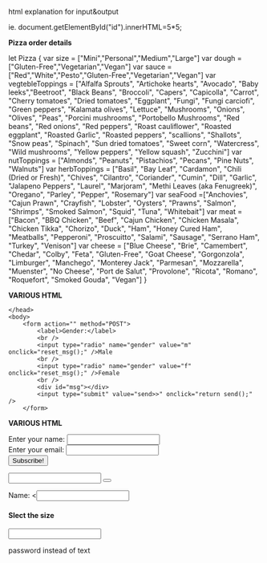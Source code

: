 html explanation for input&output

ie. document.getElementById("id").innerHTML=5*5;



**Pizza order details**

let Pizza {
  var size = ["Mini","Personal","Medium","Large"]
  var dough = ["Gluten-Free","Vegetarian","Vegan"]
  var sauce = ["Red","White","Pesto","Gluten-Free","Vegetarian","Vegan"]
  var vegtebleToppings = ["Alfalfa Sprouts", "Artichoke hearts", "Avocado", "Baby leeks","Beetroot", "Black Beans", "Broccoli", "Capers", "Capicolla", "Carrot", "Cherry tomatoes", "Dried tomatoes", "Eggplant", "Fungi", "Fungi carciofi", "Green peppers", "Kalamata olives", "Lettuce", "Mushrooms", "Onions", "Olives", "Peas", "Porcini mushrooms", "Portobello Mushrooms", "Red beans", "Red onions", "Red peppers", "Roast cauliflower", "Roasted eggplant", "Roasted Garlic", "Roasted peppers", "scallions", "Shallots", "Snow peas", "Spinach", "Sun dried tomatoes", "Sweet corn", "Watercress", "Wild mushrooms", "Yellow peppers", "Yellow squash", "Zucchini"]
  var nutToppings = ["Almonds", "Peanuts", "Pistachios", "Pecans", "Pine Nuts", "Walnuts"]
  var herbToppings = ["Basil", "Bay Leaf", "Cardamon", "Chili (Dried or Fresh)", "Chives", "Cilantro", "Coriander", "Cumin", "Dill", "Garlic", "Jalapeno Peppers", "Laurel", "Marjoram", "Methi Leaves (aka Fenugreek)", "Oregano", "Parley", "Pepper", "Rosemary"]
  var seaFood =["Anchovies", "Cajun Prawn", "Crayfish", "Lobster", "Oysters", "Prawns", "Salmon", "Shrimps", "Smoked Salmon", "Squid", "Tuna", "Whitebait"]
  var meat = ["Bacon", "BBQ Chicken", "Beef", "Cajun Chicken", "Chicken Masala", "Chicken Tikka", "Chorizo", "Duck", "Ham", "Honey Cured Ham", "Meatballs", "Pepperoni", "Proscuitto", "Salami", "Sausage", "Serrano Ham", "Turkey", "Venison"]
  var cheese = ["Blue Cheese", "Brie", "Camembert", "Chedar", "Colby", "Feta", "Gluten-Free", "Goat Cheese", "Gorgonzola", "Limburger", "Manchego", "Monterey Jack", "Parmesan", "Mozzarella", "Muenster", "No Cheese", "Port de Salut", "Provolone", "Ricota", "Romano", "Roquefort", "Smoked Gouda", "Vegan"]
}



**VARIOUS HTML**

<script>
            function send() {
                var genders = document.getElementsByName("gender");
                if (genders[0].checked == true) {
                    alert("Your gender is male");
                } else if (genders[1].checked == true) {
                    alert("Your gender is female");
                } else {
                    // no checked
                    var msg = '<span style="color:red;">You must select your gender!</span><br /><br />';
                    document.getElementById('msg').innerHTML = msg;
                    return false;
                }
                return true;
            }

            function reset_msg() {
                document.getElementById('msg').innerHTML = '';
            }
        </script>
    </head>
    <body>
        <form action="" method="POST">
            <label>Gender:</label>
            <br />
            <input type="radio" name="gender" value="m" onclick="reset_msg();" />Male
            <br />
            <input type="radio" name="gender" value="f" onclick="reset_msg();" />Female
            <br />
            <div id="msg"></div>
            <input type="submit" value="send>>" onclick="return send();" />
        </form>

**VARIOUS HTML**

<!--  general layout for containter/form/div -->
<form action="" method="get" class="form-example">
  <div class="form-example">
    <label for="name">Enter your name: </label>
    <input type="text" name="name" id="name" required>
  </div>
  <div class="form-example">
    <label for="email">Enter your email: </label>
    <input type="email" name="email" id="email" required>
  </div>
  <div class="form-example">
    <input type="submit" value="Subscribe!">
  </div>
</form>

<!-- oneway to intorduce input -->
  <label for=""></label>
  <input type="text" name="" value="">
  <button type="button" name="button"></button>

<!-- another way to do form  -->
<div  >
  <p>Name: <<input id="customer" type="text" size="" name="" value=""></p>

<h4>Slect the size</h4>
<input name="size" type

</div>

<!-- another way to onput text instead is password which will hide from onlookers -->

password instead of text
